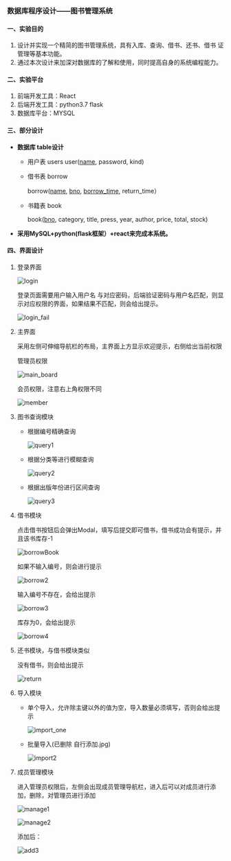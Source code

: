 ### 数据库程序设计——图书管理系统

#### 一、实验目的

1. 设计并实现一个精简的图书管理系统，具有入库、查询、借书、还书、借书 证管理等基本功能。 
2. 通过本次设计来加深对数据库的了解和使用，同时提高自身的系统编程能力。

#### 二、实验平台

1. 前端开发工具：React
2. 后端开发工具：python3.7 flask
3. 数据库平台：MYSQL

#### 三、部分设计

- **数据库 table设计**

  - 用户表 users
    user(<u>name</u>, password, kind)
  
  - 借书表 borrow
  
      borrow(<u>name</u>, <u>bno</u>, <u>borrow_time</u>, return_time）
  
  - 书籍表 book

    book(<u>bno</u>, category, title, press, year, author, price, total, stock)

- **采用MySQL+python(flask框架）+react来完成本系统。**


#### 四、界面设计

1. 登录界面

   ![login](./pic/1.png)

   登录页面需要用户输入用户名 与对应密码，后端验证密码与用户名匹配，则显示对应权限的界面，如果结果不匹配，则会给出提示。

   ![login_fail](./pic/2.png)

   

2. 主界面

   采用左侧可伸缩导航栏的布局，主界面上方显示欢迎提示，右侧给出当前权限

   管理员权限

   ![main_board](./pic/3.png)

   会员权限，注意右上角权限不同

   ![member](./pic/4.png)

3. 图书查询模块

   - 根据编号精确查询

     ![query1](./pic/5.png)

   - 根据分类等进行模糊查询

     ![query2](./pic/6.png)

   - 根据出版年份进行区间查询

     ![query3](./pic/7.png)

     

4. 借书模块

   点击借书按钮后会弹出Modal，填写后提交即可借书，借书成功会有提示，并且该书库存-1

   ![borrowBook](./pic/8.png)

   如果不输入编号，则会进行提示

   ![borrow2](./pic/9.png)

   输入编号不存在，会给出提示

   ![borrow3](./pic/10.png)

   库存为0，会给出提示

   ![borrow4](./pic/11.png)

   

5. 还书模块，与借书模块类似

   没有借书，则会给出提示

   ![return](./pic/12.png)

   

6. 导入模块

   - 单个导入，允许除主键以外的值为空，导入数量必须填写，否则会给出提示

     ![import_one](./pic/13.png)

   - 批量导入(已删除 自行添加.jpg)

     ![import2](./pic/14.png)

     

7. 成员管理模块

   进入管理员权限后，左侧会出现成员管理导航栏，进入后可以对成员进行添加，删除，对管理员进行添加

   ![manage1](./pic/15.png)

   ![manage2](./pic/16.png)

   添加后：

   ![add3](./pic/17.png)

   
